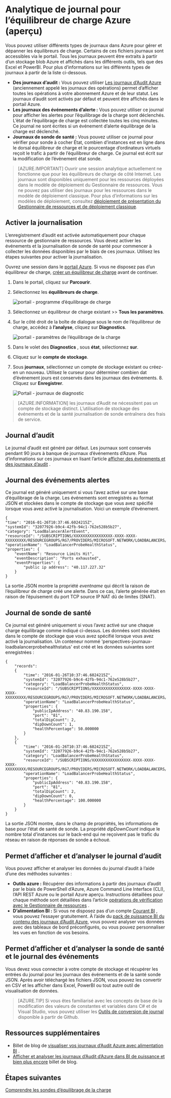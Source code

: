 <properties
   pageTitle="Surveiller les opérations, les événements et les compteurs pour équilibrage de la charge | Microsoft Azure"
   description="Apprenez à activer les événements d’alerte et sonde d’enregistrement de l’état sanitaire de l’équilibreur de charge Azure"
   services="load-balancer"
   documentationCenter="na"
   authors="sdwheeler"
   manager="carmonm"
   editor="tysonn"
   tags="azure-resource-manager"
/>
<tags
   ms.service="load-balancer"
   ms.devlang="na"
   ms.topic="article"
   ms.tgt_pltfrm="na"
   ms.workload="infrastructure-services"
   ms.date="10/24/2016"
   ms.author="sewhee" />

# <a name="log-analytics-for-azure-load-balancer-preview"></a>Analytique de journal pour l’équilibreur de charge Azure (aperçu)

Vous pouvez utiliser différents types de journaux dans Azure pour gérer et dépanner les équilibreurs de charge. Certains de ces fichiers journaux sont accessibles via le portail. Tous les journaux peuvent être extraits à partir d’un stockage blob Azure et affichés dans les différents outils, tels que des Excel et PowerBI. Pour plus d’informations sur les différents types de journaux à partir de la liste ci-dessous.

- **Des journaux d’audit :** Vous pouvez utiliser [Les journaux d’Audit Azure](../../articles/monitoring-and-diagnostics/insights-debugging-with-events.md) (anciennement appelé les journaux des opérations) permet d’afficher toutes les opérations à votre abonnement Azure et de leur statut. Les journaux d’audit sont activés par défaut et peuvent être affichés dans le portail Azure.
- **Les journaux des événements d’alerte :** Vous pouvez utiliser ce journal pour afficher les alertes pour l’équilibrage de la charge sont déclenchés. L’état de l’équilibrage de charge est collectée toutes les cinq minutes. Ce journal ne sont écrites si un événement d’alerte équilibrage de la charge est déclenché.
- **Journaux de sonde de santé :** Vous pouvez utiliser ce journal pour vérifier pour sonde à cocher État, combien d’instances est en ligne dans le dorsal équilibreur de charge et le pourcentage d’ordinateurs virtuels reçoit le trafic à partir de l’équilibreur de charge. Ce journal est écrit sur la modification de l’événement état sonde.

>[AZURE.IMPORTANT] Ouvrir une session analytique actuellement ne fonctionne que pour les équilibreurs de charge de côté Internet. Les journaux sont disponibles uniquement pour les ressources déployées dans le modèle de déploiement du Gestionnaire de ressources. Vous ne pouvez pas utiliser des journaux pour les ressources dans le modèle de déploiement classique. Pour plus d’informations sur les modèles de déploiement, consultez [déploiement de présentation du Gestionnaire de ressources et de déploiement classique](../../articles/resource-manager-deployment-model.md).

## <a name="enable-logging"></a>Activer la journalisation

L’enregistrement d’audit est activée automatiquement pour chaque ressource de gestionnaire de ressources. Vous devez activer les événements et la journalisation de sonde de santé pour commencer à collecter les données disponibles par le biais de ces journaux. Utilisez les étapes suivantes pour activer la journalisation.

Ouvrez une session dans le [portail Azure](http://portal.azure.com). Si vous ne disposez pas d’un équilibreur de charge, [créer un équilibreur de charge](load-balancer-get-started-internet-arm-ps.md) avant de continuer.

1. Dans le portail, cliquez sur **Parcourir**.
2. Sélectionnez les **équilibreurs de charge**.

    ![portail - programme d’équilibrage de charge](./media/load-balancer-monitor-log/load-balancer-browse.png)

3. Sélectionnez un équilibreur de charge existant >> **Tous les paramètres**.
4. Sur le côté droit de la boîte de dialogue sous le nom de l’équilibreur de charge, accédez à **l’analyse**, cliquez sur **Diagnostics**.

    ![portail - paramètres de l’équilibrage de la charge](./media/load-balancer-monitor-log/load-balancer-settings.png)

5. Dans le volet des **Diagnostics** , sous **état**, sélectionnez **sur**.
6. Cliquez sur le **compte de stockage**.
7. Sous **journaux**, sélectionnez un compte de stockage existant ou créez-en un nouveau. Utilisez le curseur pour déterminer combien dat d’événement jours est conservés dans les journaux des événements. 8. Cliquez sur **Enregistrer**.

    ![Portail - journaux de diagnostic](./media/load-balancer-monitor-log/load-balancer-diagnostics.png)

>[AZURE.INFORMATION] les journaux d’Audit ne nécessitent pas un compte de stockage distinct. L’utilisation de stockage des événements et de la santé journalisation de sonde entraînera des frais de service.

## <a name="audit-log"></a>Journal d’audit

Le journal d’audit est généré par défaut. Les journaux sont conservés pendant 90 jours à banque de journaux d’événements d’Azure. Plus d’informations sur ces journaux en lisant l’article [afficher des événements et des journaux d’audit](../../articles/monitoring-and-diagnostics/insights-debugging-with-events.md) .

## <a name="alert-event-log"></a>Journal des événements alertes

Ce journal est généré uniquement si vous l’avez activé sur une base d’équilibrage de la charge. Les événements sont enregistrés au format JSON et stockées dans le compte de stockage que vous avez spécifié lorsque vous avez activé la journalisation. Voici un exemple d’événement.

    {
    "time": "2016-01-26T10:37:46.6024215Z",
    "systemId": "32077926-b9c4-42fb-94c1-762e528b5b27",
    "category": "LoadBalancerAlertEvent",
    "resourceId": "/SUBSCRIPTIONS/XXXXXXXXXXXXXXXXX-XXXX-XXXX-XXXXXXXXX/RESOURCEGROUPS/RG7/PROVIDERS/MICROSOFT.NETWORK/LOADBALANCERS/WWEBLB",
    "operationName": "LoadBalancerProbeHealthStatus",
    "properties": {
        "eventName": "Resource Limits Hit",
        "eventDescription": "Ports exhausted",
        "eventProperties": {
            "public ip address": "40.117.227.32"
        }
    }

La sortie JSON montre la propriété *eventname* qui décrit la raison de l’équilibreur de charge créé une alerte. Dans ce cas, l’alerte générée était en raison de l’épuisement du port TCP source IP NAT dû de limites (SNAT).

## <a name="health-probe-log"></a>Journal de sonde de santé

Ce journal est généré uniquement si vous l’avez activé sur une chaque charge équilibrage comme indiqué ci-dessus. Les données sont stockées dans le compte de stockage que vous avez spécifié lorsque vous avez activé la journalisation. Un conteneur nommé 'perspectives-journaux-loadbalancerprobehealthstatus' est créé et les données suivantes sont enregistrées :

    {
        "records":
        {
            "time": "2016-01-26T10:37:46.6024215Z",
            "systemId": "32077926-b9c4-42fb-94c1-762e528b5b27",
            "category": "LoadBalancerProbeHealthStatus",
            "resourceId": "/SUBSCRIPTIONS/XXXXXXXXXXXXXXXXX-XXXX-XXXX-XXXX-XXXXXXXXX/RESOURCEGROUPS/RG7/PROVIDERS/MICROSOFT.NETWORK/LOADBALANCERS/WWEBLB",
            "operationName": "LoadBalancerProbeHealthStatus",
            "properties": {
                "publicIpAddress": "40.83.190.158",
                "port": "81",
                "totalDipCount": 2,
                "dipDownCount": 1,
                "healthPercentage": 50.000000
            }
        },
        {
            "time": "2016-01-26T10:37:46.6024215Z",
            "systemId": "32077926-b9c4-42fb-94c1-762e528b5b27",
            "category": "LoadBalancerProbeHealthStatus",
            "resourceId": "/SUBSCRIPTIONS/XXXXXXXXXXXXXXXXX-XXXX-XXXX-XXXX-XXXXXXXXX/RESOURCEGROUPS/RG7/PROVIDERS/MICROSOFT.NETWORK/LOADBALANCERS/WWEBLB",
            "operationName": "LoadBalancerProbeHealthStatus",
            "properties": {
                "publicIpAddress": "40.83.190.158",
                "port": "81",
                "totalDipCount": 2,
                "dipDownCount": 0,
                "healthPercentage": 100.000000
            }
        }
    }

La sortie JSON montre, dans le champ de propriétés, les informations de base pour l’état de santé de sonde. La propriété *dipDownCount* indique le nombre total d’instances sur le back-end qui ne reçoivent pas le trafic du réseau en raison de réponses de sonde a échoué.

## <a name="view-and-analyze-the-audit-log"></a>Permet d’afficher et d’analyser le journal d’audit

Vous pouvez afficher et analyser les données du journal d’audit à l’aide d’une des méthodes suivantes :

- **Outils azure :** Récupérer des informations à partir des journaux d’audit par le biais de PowerShell d’Azure, Azure Command Line Interface (CLI), l’API REST Azure ou le portail Azure aperçu. Instructions détaillées pour chaque méthode sont détaillées dans l’article [opérations de vérification avec le Gestionnaire de ressources](../../articles/resource-group-audit.md) .
- **D’alimentation BI :** Si vous ne disposez pas d’un compte [Courant BI](https://powerbi.microsoft.com/pricing) , vous pouvez l’essayer gratuitement. À l’aide du [pack de puissance BI du contenu des journaux d’Audit Azure](https://powerbi.microsoft.com/documentation/powerbi-content-pack-azure-audit-logs), vous pouvez analyser vos données avec des tableaux de bord préconfigurés, ou vous pouvez personnaliser les vues en fonction de vos besoins.

## <a name="view-and-analyze-the-health-probe-and-event-log"></a>Permet d’afficher et d’analyser la sonde de santé et le journal des événements

Vous devez vous connecter à votre compte de stockage et récupérer les entrées du journal pour les journaux des événements et de la santé sonde JSON. Après avoir téléchargé les fichiers JSON, vous pouvez les convertir en CSV et les afficher dans Excel, PowerBI ou tout autre outil de visualisation de données.

>[AZURE.TIP] Si vous êtes familiarisé avec les concepts de base de la modification des valeurs de constantes et variables dans C# et de Visual Studio, vous pouvez utiliser les [Outils de conversion de journal](https://github.com/Azure-Samples/networking-dotnet-log-converter) disponible à partir de Github.

## <a name="additional-resources"></a>Ressources supplémentaires

- Billet de blog de [visualiser vos journaux d’Audit Azure avec alimentation BI](http://blogs.msdn.com/b/powerbi/archive/2015/09/30/monitor-azure-audit-logs-with-power-bi.aspx) .
- [Afficher et analyser les journaux d’Audit d’Azure dans BI de puissance et bien plus encore](https://azure.microsoft.com/blog/analyze-azure-audit-logs-in-powerbi-more/) billet de blog.

## <a name="next-steps"></a>Étapes suivantes

[Comprendre les sondes d’équilibrage de la charge](load-balancer-custom-probe-overview.md)
